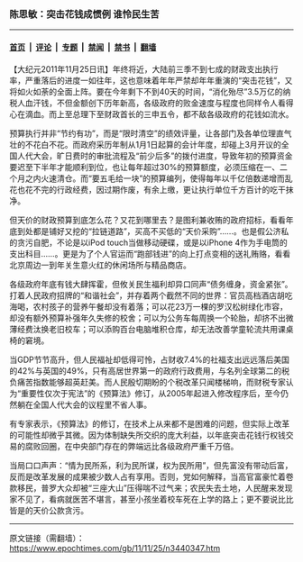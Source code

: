 ### 陈思敏：突击花钱成惯例 谁怜民生苦

---

#### [首页](../../../..?n3440347) &nbsp;|&nbsp; [评论](../../../../../epoch-comment?n3440347) &nbsp;|&nbsp; [专题](../../../../../epoch-special?n3440347) &nbsp;|&nbsp; [禁闻](../../../../../epoch-news?n3440347) &nbsp;|&nbsp; [禁书](../../../../../books?n3440347) &nbsp;|&nbsp; [翻墙](https://github.com/gfw-breaker/nogfw/blob/master/README.md?n3440347)


<div class="post_content" id="artbody" itemprop="articleBody">
 <!-- article content begin -->
 <p>
  【大纪元2011年11月25日讯】年终将近，大陆前三季不到七成的财政支出执行率，严重落后的进度一如往年，这也意味着年年严禁却年年重演的“突击花钱”，又将如火如荼的全面上阵。要在今年剩下不到40天的时间，“消化殆尽”3.5万亿的纳税人血汗钱，不但金额创下历年新高，各级政府的败金速度与程度也同样令人看得心在滴血。而上至总理下至财政首长的三申五令，都不敌各级政府的花钱如流水。
 </p>
 <p>
  预算执行并非“节约有功”，而是“限时清空”的绩效评量，让各部门及各单位理直气壮的不花白不花。而政府采历年制从1月1日起算的会计年度，却碰上3月开议的全国人代大会，旷日费时的审批流程及“前少后多”的拨付进度，导致年初的预算资金要迟至下半年才能顺利到位，也让每年超过30%的预算额度，必须压缩在一、二个月之内火速清仓。而“要五毛给一块”的预算编列，使得每年以千亿倍数递增而乱花也花不完的行政经费，因过期作废，有余上缴，更让执行单位千方百计的吃干抹净。
 </p>
 <p>
  但天价的财政预算到底怎么花？又花到哪里去？是图利兼收贿的政府招标，看看年底到处都是铺好又挖的“拉链道路”，买高不买低的“天价采购”……。也是假公济私的贪污自肥，不论是以iPod touch当做移动硬碟，或是以iPhone 4作为手电筒的支出科目……。更是为了个人官运而“跑部钱进”的向上打点变相的送礼贿赂，看看北京周边一到年关生意火红的休闲场所与精品商店。
 </p>
 <p>
  各级政府年底有钱大肆挥霍，但攸关民生福利却异口同声“债务缠身，资金紧张”。打着人民政府招牌的“和谐社会”，并存着两个截然不同的世界：官员高档酒店胡吃海喝，农村孩子的营养午餐却没有着落；可以花23万一棵的罗汉松树绿化市容，却没有额外预算补强年久失修的校舍；可以为公务车每周换一个轮胎，却挤不出微薄经费汰换老旧校车；可以添购百台电脑堆积仓库，却无法改善学童轮流共用课桌椅的窘境。
 </p>
 <p>
  当GDP节节高升，但人民福祉却低得可怜，占财收7.4%的社福支出远远落后美国的42%与英国的49%，只有高居世界第一的政府行政费用，与名列全球第二的税负痛苦指数能够超英赶美。而人民殷切期盼的个税改革只闻楼梯响，而财税专家认为“重要性仅次于宪法”的《预算法》修订，从2005年起进入修改程序后，至今仍然躺在全国人代大会的议程里不省人事。
 </p>
 <p>
  有专家表示，《预算法》的修订，在技术上从来都不是困难的问题，但实际上改革的可能性却微乎其微。因为体制缺失所交织的庞大利益，以年底突击花钱行权钱交易的腐败回圈，在中央部门存在的弊端远比各级政府严重千万倍。
 </p>
 <p>
  当局口口声声：“情为民所系，利为民所谋，权为民所用”，但先富没有带动后富，反而是改革发展的成果被少数人占有享用。否则，党如何解释，当高官富豪忙着卷款移民，普罗大众却被“三座大山”压得喘不过气来；农民失去土地，人民醒来发现家不见了，看病就医苦不堪言，甚至小孩坐着校车死在上学的路上；更不要说比比皆是的天价公款贪污。
 </p>
 <!-- article content end -->
 <div id="below_article_ad">
 </div>
</div>


---

原文链接（需翻墙）：https://www.epochtimes.com/gb/11/11/25/n3440347.htm